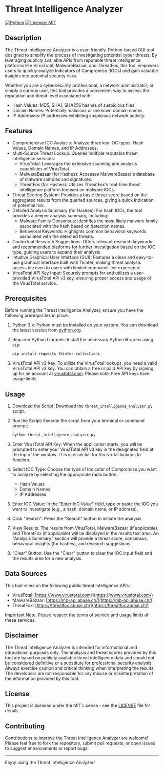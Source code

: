 # Threat Intelligence Analyzer

[![Python](https://img.shields.io/badge/Python-3.x-blue.svg)](https://www.python.org/)
[![License: MIT](https://img.shields.io/badge/License-MIT-yellow.svg)](https://opensource.org/licenses/MIT)

## Description

The Threat Intelligence Analyzer is a user-friendly, Python-based GUI tool designed to simplify the process of investigating potential cyber threats. By leveraging publicly available APIs from reputable threat intelligence platforms like VirusTotal, MalwareBazaar, and ThreatFox, this tool empowers users to quickly analyze Indicators of Compromise (IOCs) and gain valuable insights into potential security risks.

Whether you are a cybersecurity professional, a network administrator, or simply a curious user, this tool provides a convenient way to assess the reputation and threat level associated with:

*   Hash Values: MD5, SHA1, SHA256 hashes of suspicious files.
*   Domain Names: Potentially malicious or unknown domain names.
*   IP Addresses: IP addresses exhibiting suspicious network activity.

## Features

*   Comprehensive IOC Analysis: Analyze three key IOC types: Hash Values, Domain Names, and IP Addresses.
*   Multi-Source Threat Lookup: Queries multiple reputable threat intelligence services:
    *   VirusTotal:  Leverages the extensive scanning and analysis capabilities of VirusTotal.
    *   MalwareBazaar (for Hashes):  Accesses MalwareBazaar's database of malware samples and signatures.
    *   ThreatFox (for Hashes):  Utilizes ThreatFox's real-time threat intelligence platform focused on malware IOCs.
*   Threat Scoring System:  Provides a basic threat score based on the aggregated results from the queried sources, giving a quick indication of potential risk.
*   Detailed Analysis Summary (for Hashes): For hash IOCs, the tool provides a deeper analysis summary, including:
    *   Malware Family Consensus: Identifies the most likely malware family associated with the hash based on detection names.
    *   Behavioral Keywords: Highlights common behavioral keywords associated with the detected threats.
*   Contextual Research Suggestions: Offers relevant research keywords and recommended platforms for further investigation based on the IOC type, guiding users to expand their analysis.
*   Intuitive Graphical User Interface (GUI):  Features a clean and easy-to-use graphical interface built with Tkinter, making threat analysis accessible even to users with limited command-line experience.
*   VirusTotal API Key Input: Securely prompts for and utilizes a user-provided VirusTotal API v3 key, ensuring proper access and usage of the VirusTotal service.

## Prerequisites

Before running the Threat Intelligence Analyzer, ensure you have the following prerequisites in place:

1.  Python 3.x:  Python must be installed on your system. You can download the latest version from [python.org](https://www.python.org/).

2.  Required Python Libraries: Install the necessary Python libraries using `pip`:

    ```bash
    pip install requests tkinter collections
    ```

3.  VirusTotal API v3 Key:  To utilize the VirusTotal lookups, you need a valid VirusTotal API v3 key. You can obtain a free or paid API key by signing up for an account at [virustotal.com](https://www.virustotal.com/).  Please note:  Free API keys have usage limits.

## Usage

1.  Download the Script: Download the `threat_intelligence_analyzer.py` script.

2.  Run the Script: Execute the script from your terminal or command prompt:

    ```bash
    python threat_intelligence_analyzer.py
    ```

3.  Enter VirusTotal API Key: When the application starts, you will be prompted to enter your VirusTotal API v3 key in the designated field at the top of the window.  This is essential for VirusTotal lookups to function.

4.  Select IOC Type: Choose the type of Indicator of Compromise you want to analyze by selecting the appropriate radio button:
    *   Hash Values
    *   Domain Names
    *   IP Addresses

5.  Enter IOC Value:  In the "Enter IoC Value" field, type or paste the IOC you want to investigate (e.g., a hash, domain name, or IP address).

6.  Click "Search": Press the "Search" button to initiate the analysis.

7.  View Results: The results from VirusTotal, MalwareBazaar (if applicable), and ThreatFox (if applicable) will be displayed in the results text area. An "Analysis Summary" section will provide a threat score, consensus, behavioral insights (for hashes), and research suggestions.

8.  "Clear" Button: Use the "Clear" button to clear the IOC input field and the results area for a new analysis.

## Data Sources

This tool relies on the following public threat intelligence APIs:

*   VirusTotal: [https://www.virustotal.com/](https://www.virustotal.com/)
*   MalwareBazaar: [https://mb-api.abuse.ch/](https://mb-api.abuse.ch/)
*   ThreatFox: [https://threatfox.abuse.ch/](https://threatfox.abuse.ch/)

Important Note:  Please respect the terms of service and usage limits of these services.

## Disclaimer

The Threat Intelligence Analyzer is intended for informational and educational purposes only. The analysis and threat scores provided by this tool are based on publicly available threat intelligence data and should not be considered definitive or a substitute for professional security analysis. Always exercise caution and critical thinking when interpreting the results. The developers are not responsible for any misuse or misinterpretation of the information provided by this tool.

## License

This project is licensed under the MIT License - see the [LICENSE](LICENSE) file for details.

## Contributing

Contributions to improve the Threat Intelligence Analyzer are welcome! Please feel free to fork the repository, submit pull requests, or open issues to suggest enhancements or report bugs.

---

Enjoy using the Threat Intelligence Analyzer!
